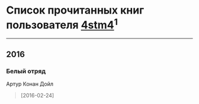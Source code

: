 # Список прочитанных книг пользователя [4stm4](http://vk.com/id31942773)<sup>1</sup>
---

## 2016

### Белый отряд
Артур Конан Дойл
> [2016-02-24] 



